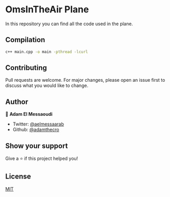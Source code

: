 # OmsInTheAir Plane

In this repository you can find all the code used in the plane.

## Compilation

```bash
c++ main.cpp -o main -pthread -lcurl
```

## Contributing
Pull requests are welcome. For major changes, please open an issue first to discuss what you would like to change.

## Author

👤 **Adam El Messaoudi**

* Twitter: [@aelmessaarab](https://twitter.com/aelmessaarab)
* Github: [@adamthecro](https://github.com/adamthecro)

## Show your support

Give a ⭐️ if this project helped you!

## License
[MIT](https://choosealicense.com/licenses/mit/)
